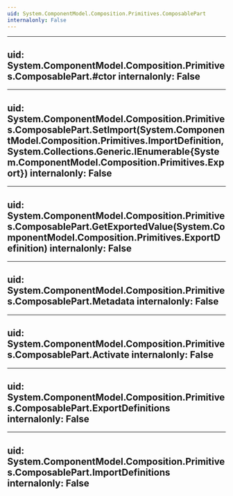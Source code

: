 ```yaml
---
uid: System.ComponentModel.Composition.Primitives.ComposablePart
internalonly: False
---
```


---
uid: System.ComponentModel.Composition.Primitives.ComposablePart.#ctor
internalonly: False
---

---
uid: System.ComponentModel.Composition.Primitives.ComposablePart.SetImport(System.ComponentModel.Composition.Primitives.ImportDefinition,System.Collections.Generic.IEnumerable{System.ComponentModel.Composition.Primitives.Export})
internalonly: False
---

---
uid: System.ComponentModel.Composition.Primitives.ComposablePart.GetExportedValue(System.ComponentModel.Composition.Primitives.ExportDefinition)
internalonly: False
---

---
uid: System.ComponentModel.Composition.Primitives.ComposablePart.Metadata
internalonly: False
---

---
uid: System.ComponentModel.Composition.Primitives.ComposablePart.Activate
internalonly: False
---

---
uid: System.ComponentModel.Composition.Primitives.ComposablePart.ExportDefinitions
internalonly: False
---

---
uid: System.ComponentModel.Composition.Primitives.ComposablePart.ImportDefinitions
internalonly: False
---
